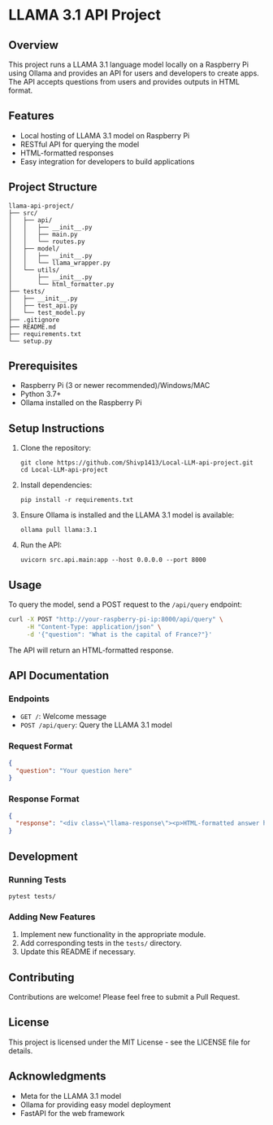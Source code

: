 # LLAMA 3.1 API Project

## Overview

This project runs a LLAMA 3.1 language model locally on a Raspberry Pi using Ollama and provides an API for users and developers to create apps. The API accepts questions from users and provides outputs in HTML format.

## Features

- Local hosting of LLAMA 3.1 model on Raspberry Pi
- RESTful API for querying the model
- HTML-formatted responses
- Easy integration for developers to build applications

## Project Structure

```
llama-api-project/
├── src/
│   ├── api/
│   │   ├── __init__.py
│   │   ├── main.py
│   │   └── routes.py
│   ├── model/
│   │   ├── __init__.py
│   │   └── llama_wrapper.py
│   └── utils/
│       ├── __init__.py
│       └── html_formatter.py
├── tests/
│   ├── __init__.py
│   ├── test_api.py
│   └── test_model.py
├── .gitignore
├── README.md
├── requirements.txt
└── setup.py
```

## Prerequisites

- Raspberry Pi (3 or newer recommended)/Windows/MAC
- Python 3.7+
- Ollama installed on the Raspberry Pi

## Setup Instructions

1. Clone the repository:
   ```
   git clone https://github.com/Shivp1413/Local-LLM-api-project.git
   cd Local-LLM-api-project
   ```

2. Install dependencies:
   ```
   pip install -r requirements.txt
   ```

3. Ensure Ollama is installed and the LLAMA 3.1 model is available:
   ```
   ollama pull llama:3.1
   ```

4. Run the API:
   ```
   uvicorn src.api.main:app --host 0.0.0.0 --port 8000
   ```

## Usage

To query the model, send a POST request to the `/api/query` endpoint:

```bash
curl -X POST "http://your-raspberry-pi-ip:8000/api/query" \
     -H "Content-Type: application/json" \
     -d '{"question": "What is the capital of France?"}'
```

The API will return an HTML-formatted response.

## API Documentation

### Endpoints

- `GET /`: Welcome message
- `POST /api/query`: Query the LLAMA 3.1 model

### Request Format

```json
{
  "question": "Your question here"
}
```

### Response Format

```json
{
  "response": "<div class=\"llama-response\"><p>HTML-formatted answer here</p></div>"
}
```

## Development

### Running Tests

```
pytest tests/
```

### Adding New Features

1. Implement new functionality in the appropriate module.
2. Add corresponding tests in the `tests/` directory.
3. Update this README if necessary.

## Contributing

Contributions are welcome! Please feel free to submit a Pull Request.

## License

This project is licensed under the MIT License - see the LICENSE file for details.

## Acknowledgments

- Meta for the LLAMA 3.1 model
- Ollama for providing easy model deployment
- FastAPI for the web framework


